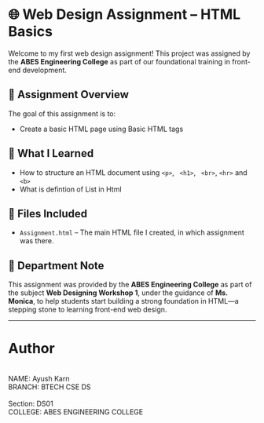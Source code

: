 # 🌐 Web Design Assignment – HTML Basics

Welcome to my first web design assignment! This project was assigned by the **ABES Engineering College** as part of our foundational training in front-end development.

## 📄 Assignment Overview

The goal of this assignment is to:
- Create a basic HTML page using Basic HTML tags


## 🧠 What I Learned

- How to structure an HTML document using `<p>`, ` <h1>`, ` <br>`, `<hr>` and `<b>`
- What is defintion of List in Html

## 📁 Files Included

- `Assignment.html` – The main HTML file I created, in which assignment was there.

## 🏫 Department Note


This assignment was provided by the **ABES Engineering College** as part of the subject **Web Designing Workshop 1**, under the guidance of **Ms. Monica**, to help students start building a strong foundation in HTML—a stepping stone to learning front-end web design.

---


# Author
<br>
NAME: Ayush Karn
<br>
BRANCH: BTECH CSE DS 
<br>
<br>
Section: DS01 
<br>
COLLEGE: ABES ENGINEERING COLLEGE 
